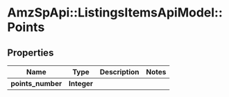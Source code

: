 # AmzSpApi::ListingsItemsApiModel::Points

## Properties
Name | Type | Description | Notes
------------ | ------------- | ------------- | -------------
**points_number** | **Integer** |  | 


